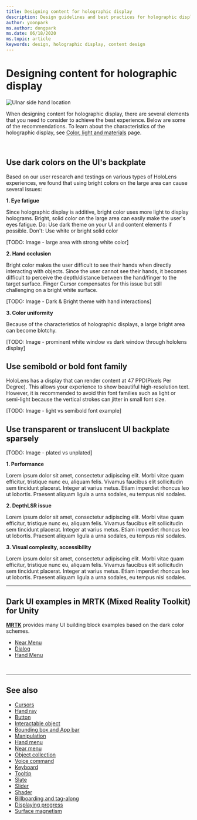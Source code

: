 ```yaml
---
title: Designing content for holographic display
description: Design guidelines and best practices for holographic display
author: yoonpark
ms.author: dongpark
ms.date: 06/18/2020
ms.topic: article
keywords: design, holographic display, content design
---
```

# Designing content for holographic display

![Ulnar side hand location](images/UX/UX_Hero_HandMenu.jpg)

When designing content for holographic display, there are several elements that you need to consider to achieve the best experience. Below are some of the recommendations. To learn about the characteristics of the holographic display, see [Color, light and materials](color,-light-and-materials.md) page.

<br>

## Use dark colors on the UI's backplate
Based on our user research and testings on various types of HoloLens experiences, we found that using bright colors on the large area can cause several issues:

**1. Eye fatigue** 

Since holographic display is additive, bright color uses more light to display holograms. Bright, solid color on the large area can easily make the user's eyes fatigue. 
Do: Use dark theme on your UI and content elements if possible.
Don't: Use white or bright solid color

[TODO: Image - large area with strong white color]

**2. Hand occlusion** 

Bright color makes the user difficult to see their hands when directly interacting with objects. Since the user cannot see their hands, it becomes difficult to perceive the depth/distance between the hand/finger to the target surface. Finger Cursor compensates for this issue but still challenging on a bright white surface.

[TODO: Image - Dark & Bright theme with hand interactions]

**3. Color uniformity**

Because of the characteristics of holographic displays, a large bright area can become blotchy. 

[TODO: Image - prominent white window vs dark window through hololens display]

## Use semibold or bold font family

HoloLens has a display that can render content at 47 PPD(Pixels Per Degree). This allows your experience to show beautiful high-resolution text. However, it is recommended to avoid thin font families such as light or semi-light because the vertical strokes can jitter in small font size.

[TODO: Image - light vs semibold font example]


## Use transparent or translucent UI backplate sparsely
[TODO: Image - plated vs unplated]

**1. Performance**

Lorem ipsum dolor sit amet, consectetur adipiscing elit. Morbi vitae quam efficitur, tristique nunc eu, aliquam felis. Vivamus faucibus elit sollicitudin sem tincidunt placerat. Integer at varius metus. Etiam imperdiet rhoncus leo ut lobortis. Praesent aliquam ligula a urna sodales, eu tempus nisl sodales. 

**2. DepthLSR issue**

Lorem ipsum dolor sit amet, consectetur adipiscing elit. Morbi vitae quam efficitur, tristique nunc eu, aliquam felis. Vivamus faucibus elit sollicitudin sem tincidunt placerat. Integer at varius metus. Etiam imperdiet rhoncus leo ut lobortis. Praesent aliquam ligula a urna sodales, eu tempus nisl sodales. 

**3. Visual complexity, accessibility**

Lorem ipsum dolor sit amet, consectetur adipiscing elit. Morbi vitae quam efficitur, tristique nunc eu, aliquam felis. Vivamus faucibus elit sollicitudin sem tincidunt placerat. Integer at varius metus. Etiam imperdiet rhoncus leo ut lobortis. Praesent aliquam ligula a urna sodales, eu tempus nisl sodales. 


---

## Dark UI examples in MRTK (Mixed Reality Toolkit) for Unity
**[MRTK](https://github.com/Microsoft/MixedRealityToolkit-Unity)** provides many UI building block examples based on the dark color schemes.

* [Near Menu](https://microsoft.github.io/MixedRealityToolkit-Unity/Documentation/README_NearMenu.html)
* [Dialog](https://microsoft.github.io/MixedRealityToolkit-Unity/Assets/MRTK/SDK/Experimental/Dialog/README_Dialog.html)
* [Hand Menu](https://microsoft.github.io/MixedRealityToolkit-Unity/Documentation/README_HandMenu.html)


<br>

---


## See also

* [Cursors](cursors.md)
* [Hand ray](point-and-commit.md)
* [Button](button.md)
* [Interactable object](interactable-object.md)
* [Bounding box and App bar](app-bar-and-bounding-box.md)
* [Manipulation](direct-manipulation.md)
* [Hand menu](hand-menu.md)
* [Near menu](near-menu.md)
* [Object collection](object-collection.md)
* [Voice command](voice-input.md)
* [Keyboard](keyboard.md)
* [Tooltip](tooltip.md)
* [Slate](slate.md)
* [Slider](slider.md)
* [Shader](shader.md)
* [Billboarding and tag-along](billboarding-and-tag-along.md)
* [Displaying progress](progress.md)
* [Surface magnetism](surface-magnetism.md)
